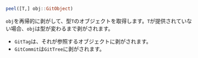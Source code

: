 ```julia
peel([T,] obj::GitObject)
```

`obj`を再帰的に剥がして、型`T`のオブジェクトを取得します。`T`が提供されていない場合、`obj`は型が変わるまで剥がされます。

  * `GitTag`は、それが参照するオブジェクトに剥がされます。
  * `GitCommit`は`GitTree`に剥がされます。
